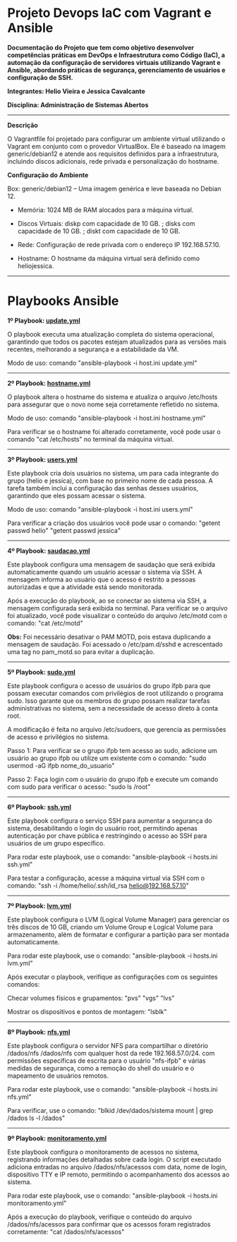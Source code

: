 # Projeto Devops IaC com Vagrant e Ansible 

**Documentação do Projeto que tem como objetivo desenvolver competências práticas em DevOps e Infraestrutura como Código (IaC), a automação da configuração de servidores virtuais utilizando Vagrant e Ansible, abordando práticas de segurança, gerenciamento de usuários e configuração de SSH.**

**Integrantes: Helio Vieira e Jessica Cavalcante**

**Disciplina: Administração de Sistemas Abertos**

_______________________________________________________________________________________________

**Descrição**

O Vagrantfile foi projetado para configurar um ambiente virtual utilizando o Vagrant em conjunto com o provedor VirtualBox. Ele é baseado na imagem generic/debian12 e atende aos requisitos definidos para a infraestrutura, incluindo discos adicionais, rede privada e personalização do hostname.

**Configuração do Ambiente**

Box: generic/debian12 – Uma imagem genérica e leve baseada no Debian 12.

- Memória: 1024 MB de RAM alocados para a máquina virtual.

- Discos Virtuais:
diskp com capacidade de 10 GB. ;
disks com capacidade de 10 GB. ;
diskt com capacidade de 10 GB.

- Rede: Configuração de rede privada com o endereço IP 192.168.57.10.

- Hostname: O hostname da máquina virtual será definido como heliojessica.

_______________________________________________________________________________________________

# Playbooks Ansible

**1º  Playbook: [update.yml](https://github.com/RosefieldC/ProjetoVagrantAnsible/blob/main/update.yml)**

O playbook executa uma atualização completa do sistema operacional, garantindo que todos os pacotes estejam atualizados para as versões mais recentes, melhorando a segurança e a estabilidade da VM.

Modo de uso: comando "ansible-playbook -i host.ini update.yml"

_______________________________________________________________________________________________

**2º Playbook: [hostname.yml](https://github.com/RosefieldC/ProjetoVagrantAnsible/blob/main/hostname.yml)**

O playbook altera o hostname do sistema e atualiza o arquivo /etc/hosts para assegurar que o novo nome seja corretamente refletido no sistema.

Modo de uso: comando "ansible-playbook -i host.ini hostname.yml"

Para verificar se o hostname foi alterado corretamente, você pode usar o comando "cat /etc/hosts" no terminal da máquina virtual.

_______________________________________________________________________________________________

**3º  Playbook: [users.yml](https://github.com/RosefieldC/ProjetoVagrantAnsible/blob/main/users.yml)**

Este playbook cria dois usuários no sistema, um para cada integrante do grupo (helio e jessica), com base no primeiro nome de cada pessoa. A tarefa também inclui a configuração das senhas desses usuários, garantindo que eles possam acessar o sistema. 

Modo de uso: comando "ansible-playbook -i host.ini users.yml"

Para verificar a criação dos usuários você pode usar o comando: "getent passwd helio" "getent passwd jessica" 

_______________________________________________________________________________________________

**4º  Playbook: [saudacao.yml](https://github.com/RosefieldC/ProjetoVagrantAnsible/blob/main/saudacao.yml)**

Este playbook configura uma mensagem de saudação que será exibida automaticamente quando um usuário acessar o sistema via SSH. A mensagem informa ao usuário que o acesso é restrito a pessoas autorizadas e que a atividade está sendo monitorada.

Após a execução do playbook, ao se conectar ao sistema via SSH, a mensagem configurada será exibida no terminal. Para verificar se o arquivo foi atualizado, você pode visualizar o conteúdo do arquivo /etc/motd com o comando: "cat /etc/motd"

**Obs:** Foi necessário desativar o PAM MOTD, pois estava duplicando a mensagem de saudação. Foi acessado o /etc/pam.d/sshd e acrescentado uma tag no pam_motd.so para evitar a duplicação.  
_______________________________________________________________________________________________

**5º Playbook: [sudo.yml](https://github.com/RosefieldC/ProjetoVagrantAnsible/blob/main/sudo.yml)**

Este playbook configura o acesso de usuários do grupo ifpb para que possam executar comandos com privilégios de root utilizando o programa sudo. Isso garante que os membros do grupo possam realizar tarefas administrativas no sistema, sem a necessidade de acesso direto à conta root.

A modificação é feita no arquivo /etc/sudoers, que gerencia as permissões de acesso e privilégios no sistema.

Passo 1: Para verificar se o grupo ifpb tem acesso ao sudo, adicione um usuário ao grupo ifpb ou utilize um existente com o comando: "sudo usermod -aG ifpb nome_do_usuario"

Passo 2: Faça login com o usuário do grupo ifpb e execute um comando com sudo para verificar o acesso: "sudo ls /root"

_______________________________________________________________________________________________

**6º Playbook: [ssh.yml](https://github.com/RosefieldC/ProjetoVagrantAnsible/blob/main/ssh.yml)**

Este playbook configura o serviço SSH para aumentar a segurança do sistema, desabilitando o login do usuário root, permitindo apenas autenticação por chave pública e restringindo o acesso ao SSH para usuários de um grupo específico.

Para rodar este playbook, use o comando: "ansible-playbook -i hosts.ini ssh.yml"

Para testar a configuração, acesse a máquina virtual via SSH com o comando: "ssh -i /home/helio/.ssh/id_rsa helio@192.168.57.10"

_______________________________________________________________________________________________

**7º  Playbook: [lvm.yml](https://github.com/RosefieldC/ProjetoVagrantAnsible/blob/main/lvm.yml)**

Este playbook configura o LVM (Logical Volume Manager) para gerenciar os três discos de 10 GB, criando um Volume Group e Logical Volume para armazenamento, além de formatar e configurar a partição para ser montada automaticamente.

Para rodar este playbook, use o comando: "ansible-playbook -i hosts.ini lvm.yml"

Após executar o playbook, verifique as configurações com os seguintes comandos: 

Checar volumes físicos e grupamentos: "pvs" "vgs" "lvs"

Mostrar os dispositivos e pontos de montagem: "lsblk"

_______________________________________________________________________________________________

**8º Playbook: [nfs.yml](https://github.com/RosefieldC/ProjetoVagrantAnsible/blob/main/nfs.yml)**

Este playbook configura o servidor NFS para compartilhar o diretório /dados/nfs /dados/nfs com qualquer host da rede 192.168.57.0/24. com permissões específicas de escrita para o usuário "nfs-ifpb" e várias medidas de segurança, como a remoção do shell do usuário e o mapeamento de usuários remotos.

Para rodar este playbook, use o comando: "ansible-playbook -i hosts.ini nfs.yml"

Para verificar, use o comando:
"blkid /dev/dados/sistema
mount | grep /dados
ls -l /dados"

_______________________________________________________________________________________________

**9º  Playbook: [monitoramento.yml](https://github.com/RosefieldC/ProjetoVagrantAnsible/blob/main/monitoramento.yml)**

Este playbook configura o monitoramento de acessos no sistema, registrando informações detalhadas sobre cada login. O script executado adiciona entradas no arquivo /dados/nfs/acessos com data, nome de login, dispositivo TTY e IP remoto, permitindo o acompanhamento dos acessos ao sistema.

Para rodar este playbook, use o comando: "ansible-playbook -i hosts.ini monitoramento.yml"

Após a execução do playbook, verifique o conteúdo do arquivo /dados/nfs/acessos para confirmar que os acessos foram registrados corretamente:
"cat /dados/nfs/acessos"
